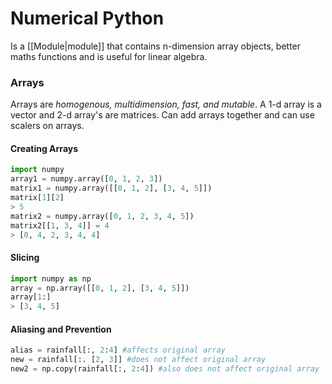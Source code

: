 # Numerical Python
Is a [[Module|module]] that contains n-dimension array objects, better maths functions and is useful for linear algebra.

### Arrays
Arrays are *homogenous, multidimension, fast, and mutable*. A 1-d array is a vector and 2-d array's are matrices. Can add arrays together and can use scalers on arrays.

#### Creating Arrays
```python
import numpy
array1 = numpy.array([0, 1, 2, 3])
matrix1 = numpy.array([[0, 1, 2], [3, 4, 5]])
matrix[1][2]
> 5
matrix2 = numpy.array([0, 1, 2, 3, 4, 5])
matrix2[[1, 3, 4]] = 4
> [0, 4, 2, 3, 4, 4]
```

#### Slicing
```python
import numpy as np
array = np.array([[0, 1, 2], [3, 4, 5]])
array[1:]
> [3, 4, 5]
```

#### Aliasing and Prevention
```python
alias = rainfall[:, 2:4] #affects original array
new = rainfall[:. [2, 3]] #does not affect original array
new2 = np.copy(rainfall[:, 2:4]) #also does not affect original array
```